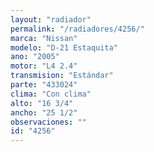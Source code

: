 ```yaml
---
layout: "radiador"
permalink: "/radiadores/4256/"
marca: "Nissan"
modelo: "D-21 Estaquita"
ano: "2005"
motor: "L4 2.4"
transmision: "Estándar"
parte: "433024"
clima: "Con clima"
alto: "16 3/4"
ancho: "25 1/2"
observaciones: ""
id: "4256"
---
```


